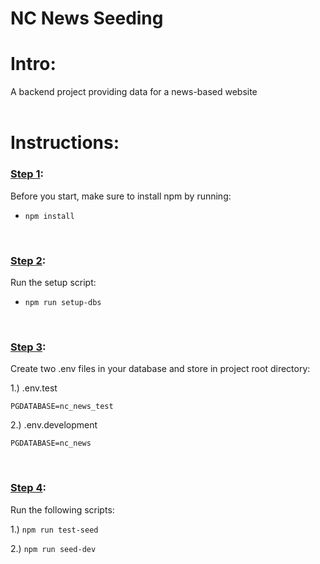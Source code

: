 # NC News Seeding

# Intro:

A backend project providing data for a news-based website
<br>
<br>

# Instructions:

### <u>Step 1</u>:

Before you start, make sure to install npm by running:

- `npm install`

<br>

### <u>Step 2</u>:

<!-- **<u>Step 1</u>**: Run the setup script -->

Run the setup script:

- `npm run setup-dbs`

<br>

### <u>Step 3</u>:

<!-- **<u>Step 2</u>**: Set up environment variables -->

Create two .env files in your database and store in project root directory:

1.) .env.test

    PGDATABASE=nc_news_test

2.) .env.development

    PGDATABASE=nc_news

<br>

### <u>Step 4</u>:

<!-- **<u>Step 3</u>**: Verify your setup. -->

Run the following scripts:

1.) `npm run test-seed`

2.) `npm run seed-dev`
